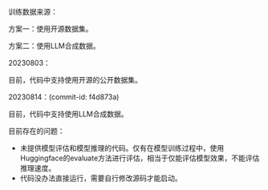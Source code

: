 


训练数据来源：

方案一：使用开源数据集。

方案二：使用LLM合成数据。


20230803：

目前，代码中支持使用开源的公开数据集。

20230814：(commit-id: f4d873a)

目前，代码中支持使用LLM合成数据。





目前存在的问题：
- 未提供模型评估和模型推理的代码。仅有在模型训练过程中，使用Huggingface的evaluate方法进行评估，相当于仅能评估模型效果，不能评估推理速度。
- 代码没办法直接运行，需要自行修改源码才能启动。





